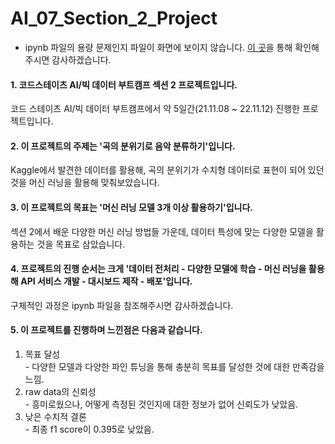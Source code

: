 # AI_07_Section_2_Project
* ipynb 파일의 용량 문제인지 파일이 화면에 보이지 않습니다. [이 곳](https://nbviewer.org/github/zekcal/AI_07_Section_2_Project/blob/main/AI_07_%EA%B9%80%EB%B0%B1%EA%B1%B4_Section2.ipynb)을 통해 확인해주시면 감사하겠습니다.
#### 1. 코드스테이츠 AI/빅 데이터 부트캠프 섹션 2 프로젝트입니다.  
코드 스테이츠 AI/빅 데이터 부트캠프에서 약 5일간(21.11.08 ~ 22.11.12) 진행한 프로젝트입니다.

#### 2. 이 프로젝트의 주제는 '곡의 분위기로 음악 분류하기'입니다.  
Kaggle에서 발견한 데이터를 활용해, 곡의 분위기가 수치형 데이터로 표현이 되어 있던 것을 머신 러닝을 활용해 맞춰보았습니다.

#### 3. 이 프로젝트의 목표는 '머신 러닝 모델 3개 이상 활용하기'입니다.  
섹션 2에서 배운 다양한 머신 러닝 방법들 가운데, 데이터 특성에 맞는 다양한 모델을 활용하는 것을 목표로 삼았습니다.

#### 4. 프로젝트의 진행 순서는 크게 '데이터 전처리 - 다양한 모델에 학습 - 머신 러닝을 활용해 API 서비스 개발 - 대시보드 제작 - 배포'입니다.  
구체적인 과정은 ipynb 파일을 참조해주시면 감사하겠습니다.

#### 5. 이 프로젝트를 진행하며 느낀점은 다음과 같습니다.  
  1. 목표 달성      
    - 다양한 모델과 다양한 파인 튜닝을 통해 충분히 목표를 달성한 것에 대한 만족감을 느낌.
  2. raw data의 신뢰성  
    - 흥미로웠으나, 어떻게 측정된 것인지에 대한 정보가 없어 신뢰도가 낮았음.
  3. 낮은 수치적 결론  
    - 최종 f1 score이 0.395로 낮았음.
